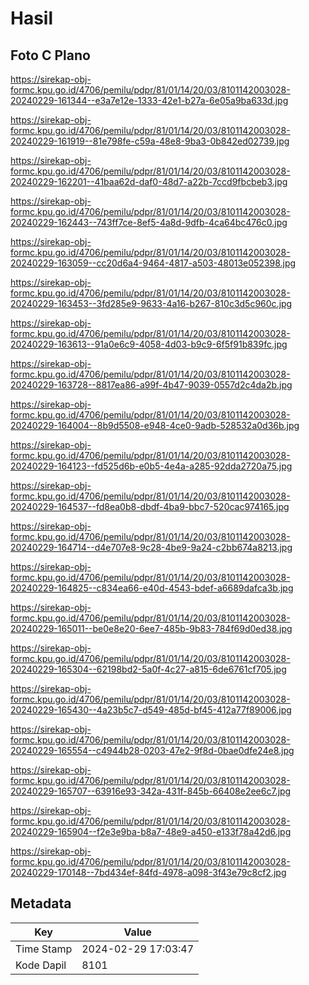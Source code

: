 # Hasil

## Foto C Plano

https://sirekap-obj-formc.kpu.go.id/4706/pemilu/pdpr/81/01/14/20/03/8101142003028-20240229-161344--e3a7e12e-1333-42e1-b27a-6e05a9ba633d.jpg

https://sirekap-obj-formc.kpu.go.id/4706/pemilu/pdpr/81/01/14/20/03/8101142003028-20240229-161919--81e798fe-c59a-48e8-9ba3-0b842ed02739.jpg

https://sirekap-obj-formc.kpu.go.id/4706/pemilu/pdpr/81/01/14/20/03/8101142003028-20240229-162201--41baa62d-daf0-48d7-a22b-7ccd9fbcbeb3.jpg

https://sirekap-obj-formc.kpu.go.id/4706/pemilu/pdpr/81/01/14/20/03/8101142003028-20240229-162443--743ff7ce-8ef5-4a8d-9dfb-4ca64bc476c0.jpg

https://sirekap-obj-formc.kpu.go.id/4706/pemilu/pdpr/81/01/14/20/03/8101142003028-20240229-163059--cc20d6a4-9464-4817-a503-48013e052398.jpg

https://sirekap-obj-formc.kpu.go.id/4706/pemilu/pdpr/81/01/14/20/03/8101142003028-20240229-163453--3fd285e9-9633-4a16-b267-810c3d5c960c.jpg

https://sirekap-obj-formc.kpu.go.id/4706/pemilu/pdpr/81/01/14/20/03/8101142003028-20240229-163613--91a0e6c9-4058-4d03-b9c9-6f5f91b839fc.jpg

https://sirekap-obj-formc.kpu.go.id/4706/pemilu/pdpr/81/01/14/20/03/8101142003028-20240229-163728--8817ea86-a99f-4b47-9039-0557d2c4da2b.jpg

https://sirekap-obj-formc.kpu.go.id/4706/pemilu/pdpr/81/01/14/20/03/8101142003028-20240229-164004--8b9d5508-e948-4ce0-9adb-528532a0d36b.jpg

https://sirekap-obj-formc.kpu.go.id/4706/pemilu/pdpr/81/01/14/20/03/8101142003028-20240229-164123--fd525d6b-e0b5-4e4a-a285-92dda2720a75.jpg

https://sirekap-obj-formc.kpu.go.id/4706/pemilu/pdpr/81/01/14/20/03/8101142003028-20240229-164537--fd8ea0b8-dbdf-4ba9-bbc7-520cac974165.jpg

https://sirekap-obj-formc.kpu.go.id/4706/pemilu/pdpr/81/01/14/20/03/8101142003028-20240229-164714--d4e707e8-9c28-4be9-9a24-c2bb674a8213.jpg

https://sirekap-obj-formc.kpu.go.id/4706/pemilu/pdpr/81/01/14/20/03/8101142003028-20240229-164825--c834ea66-e40d-4543-bdef-a6689dafca3b.jpg

https://sirekap-obj-formc.kpu.go.id/4706/pemilu/pdpr/81/01/14/20/03/8101142003028-20240229-165011--be0e8e20-6ee7-485b-9b83-784f69d0ed38.jpg

https://sirekap-obj-formc.kpu.go.id/4706/pemilu/pdpr/81/01/14/20/03/8101142003028-20240229-165304--62198bd2-5a0f-4c27-a815-6de6761cf705.jpg

https://sirekap-obj-formc.kpu.go.id/4706/pemilu/pdpr/81/01/14/20/03/8101142003028-20240229-165430--4a23b5c7-d549-485d-bf45-412a77f89006.jpg

https://sirekap-obj-formc.kpu.go.id/4706/pemilu/pdpr/81/01/14/20/03/8101142003028-20240229-165554--c4944b28-0203-47e2-9f8d-0bae0dfe24e8.jpg

https://sirekap-obj-formc.kpu.go.id/4706/pemilu/pdpr/81/01/14/20/03/8101142003028-20240229-165707--63916e93-342a-431f-845b-66408e2ee6c7.jpg

https://sirekap-obj-formc.kpu.go.id/4706/pemilu/pdpr/81/01/14/20/03/8101142003028-20240229-165904--f2e3e9ba-b8a7-48e9-a450-e133f78a42d6.jpg

https://sirekap-obj-formc.kpu.go.id/4706/pemilu/pdpr/81/01/14/20/03/8101142003028-20240229-170148--7bd434ef-84fd-4978-a098-3f43e79c8cf2.jpg


## Metadata

| Key        | Value               |
| ---------- | ------------------- |
| Time Stamp | 2024-02-29 17:03:47 |
| Kode Dapil | 8101                |



